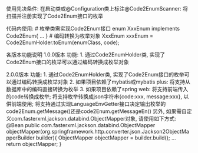 使用先决条件:
     在启动类或@Configuration类上标注@Code2EnumScanner: 将扫描并注册实现了Code2Enum接口的枚举

代码内使用:
    # 枚举类需实现Code2Enum接口
    enum XxxEnum implements Code2Enum{ ... }
    # 编码转换为枚举对象
    XxxEnum xxxEnum = Code2EnumHolder.toEnum(enumClass, code);

各版本功能说明
1.0.0版本
    功能:
        1. 通过Code2EnumHolder类, 实现了Code2Enum接口的枚举可以通过编码转换成枚举对象

2.0.0版本
     功能:
        1. 通过Code2EnumHolder类, 实现了Code2Enum接口的枚举可以通过编码转换成枚举对象
        2. 如果项目依赖了mybatis或mybatis plus: 将支持从数据库中的编码直接转换为枚举
        3. 如果项目依赖了spring web:  将支持前端传入的code转换成枚举;
                                    将支持枚举转换成json字符串{code:xxx, message:xxx}, 以供前端使用;
                                    将支持通过实现LanguageEnvGetter接口决定输出枚举的code2Enum.getMessage()还是code2Enum.getMessageEn()
           另外, 如果需自定义com.fasterxml.jackson.databind.ObjectMapper对象, 请使用如下方式:
           @Bean
           public com.fasterxml.jackson.databind.ObjectMapper objectMapper(org.springframework.http.converter.json.Jackson2ObjectMapperBuilder builder){
                ObjectMapper objectMapper = builder.build();
                ...
                return objectMapper;
           }